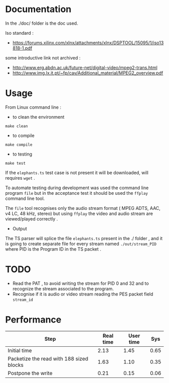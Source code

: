 
# Documentation

In the ./doc/ folder is the doc used.

Iso standard :

* https://forums.xilinx.com/xlnx/attachments/xlnx/DSPTOOL/15095/1/iso13818-1.pdf

some introductive link not archived :

* http://www.erg.abdn.ac.uk/future-net/digital-video/mpeg2-trans.html
* http://www.img.lx.it.pt/~fp/cav/Additional_material/MPEG2_overview.pdf


# Usage

From Linux command line :


* to clean the environment

``` make clean ```

* to compile

``` make compile ```

* to testing 

``` make test ```

If the ```elephants.ts``` test case is not present it will be downloaded, will requires ```wget``` .

To automate testing during development was used the command line program ```file``` but in the acceptance test it should be used the ```ffplay``` command  line tool.

The ```file``` tool recognises only the audio stream format ( MPEG ADTS, AAC, v4 LC, 48 kHz, stereo) but using ```ffplay``` the video and audio stream are viewed/played correctly .

* Output

The TS parser will splice the file ```elephants.ts``` present in the ./ folder , and it is going to create separate file for every stream named ```./out/stream_PID ``` where PID is the Program ID in the TS packet .



# TODO 

* Read the PAT , to avoid writing the stream for PID 0 and 32 and to recognize the stream associated to the program.
* Recognise if it is audio or video stream reading the PES packet field ```stream_id```


# Performance

| Step	| Real time  | User time | Sys |
| ---- | ---- | ---- | ---- |
| Initial time | 2.13 | 1.45 | 0.65 |
| Packetize the read with 188 sized blocks  | 1.63 | 1.10 | 0.35 |
| Postpone the write  | 0.21 | 0.15 | 0.06 |



 
